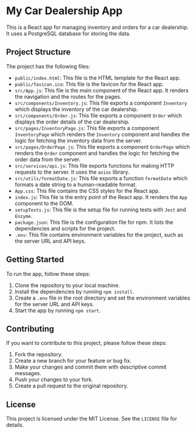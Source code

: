 # My Car Dealership App

This is a React app for managing inventory and orders for a car dealership. It uses a PostgreSQL database for storing the data.

## Project Structure

The project has the following files:

- `public/index.html`: This file is the HTML template for the React app.
- `public/favicon.ico`: This file is the favicon for the React app.
- `src/App.js`: This file is the main component of the React app. It renders the navigation and the routes for the pages.
- `src/components/Inventory.js`: This file exports a component `Inventory` which displays the inventory of the car dealership.
- `src/components/Order.js`: This file exports a component `Order` which displays the order details of the car dealership.
- `src/pages/InventoryPage.js`: This file exports a component `InventoryPage` which renders the `Inventory` component and handles the logic for fetching the inventory data from the server.
- `src/pages/OrderPage.js`: This file exports a component `OrderPage` which renders the `Order` component and handles the logic for fetching the order data from the server.
- `src/services/api.js`: This file exports functions for making HTTP requests to the server. It uses the `axios` library.
- `src/utils/formatDate.js`: This file exports a function `formatDate` which formats a date string to a human-readable format.
- `App.css`: This file contains the CSS styles for the React app.
- `index.js`: This file is the entry point of the React app. It renders the `App` component to the DOM.
- `setupTests.js`: This file is the setup file for running tests with `Jest` and `Enzyme`.
- `package.json`: This file is the configuration file for npm. It lists the dependencies and scripts for the project.
- `.env`: This file contains environment variables for the project, such as the server URL and API keys.

## Getting Started

To run the app, follow these steps:

1. Clone the repository to your local machine.
2. Install the dependencies by running `npm install`.
3. Create a `.env` file in the root directory and set the environment variables for the server URL and API keys.
4. Start the app by running `npm start`.

## Contributing

If you want to contribute to this project, please follow these steps:

1. Fork the repository.
2. Create a new branch for your feature or bug fix.
3. Make your changes and commit them with descriptive commit messages.
4. Push your changes to your fork.
5. Create a pull request to the original repository.

## License

This project is licensed under the MIT License. See the `LICENSE` file for details.